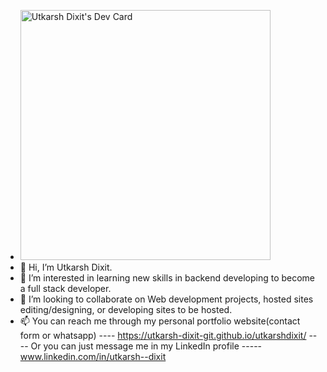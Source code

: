 - <a href="https://app.daily.dev/utkarshdixit"><img src="https://api.daily.dev/devcards/cc1c19e94c0f41259e60c06ad4cf84dd.png?r=yhi" width="400" alt="Utkarsh Dixit's Dev Card"/></a>
- 👋 Hi, I’m Utkarsh Dixit.
- 👀 I’m interested in learning new skills in backend developing to become a full stack developer.
- 💞️ I’m looking to collaborate on Web development projects, hosted sites editing/designing, or developing sites to be hosted.
- 📫 You can reach me through my personal portfolio website(contact form or whatsapp) ---- https://utkarsh-dixit-git.github.io/utkarshdixit/ ---- Or you can just message me in my LinkedIn profile -----www.linkedin.com/in/utkarsh--dixit

